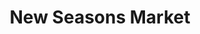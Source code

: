 ---
title: "New Seasons Market"
url: /portland/new-seasons-market-north-williams-avenue/
shop: Supermarkt
---